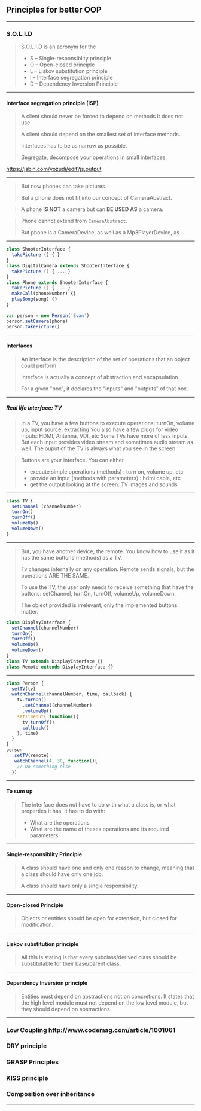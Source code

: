 
## Principles for better OOP

----

### S.O.L.I.D

> S.O.L.I.D is an acronym for the
> * S – Single-responsiblity principle
> * O – Open-closed principle
> * L – Liskov substitution principle
> * I – Interface segregation principle
> * D – Dependency Inversion Principle


----

#### Interface segregation principle (ISP)

> A client should never be forced to depend on methods it does not use.
>
> A client should depend on the smallest set of interface methods.
>
> Interfaces has to be as narrow as possible.
>
> Segregate, decompose your operations in small interfaces.

https://jsbin.com/yozudi/edit?js,output


----

> But now phones can take pictures.
>
> But a phone does not fit into our concept of CameraAbstract.

> A phone **IS NOT** a camera but can **BE USED AS** a camera.

> Phone cannot extend from `CameraAbstract`.
>
> But phone is a CameraDevice, as well as a Mp3PlayerDevice, as

----

```js
class ShooterInterface {
  takePicture () { }
}
class DigitalCamera extends ShooterInterface {
  takePicture () { ... }
}
class Phone extends ShooterInterface {
  takePicture () { ... }
  makeCall(phoneNumber) {}
  playSong(song) {}
}

var person = new Person('Evan')
person.setCamera(phone)
person.takePicture()
```

----

#### Interfaces

> An interface is the description of the set of operations that an object could perform
>
> Interface is actually a concept of abstraction and encapsulation.
>
> For a given "box", it declares the "inputs" and "outputs" of that box.

----

##### Real life interface: TV

> In a TV, you have a few buttons to execute operations: turnOn, volume up, input source, extracting
> You also have a few plugs for video inputs: HDMI, Antenna, VDI, etc
> Some TVs have more of less inputs. But each input provides video stream and sometimes audio stream as well.
> The ouput of the TV is always what you see in the screen

> Buttons are your interface. You can either
> * execute simple operations (methods) : turn on, volume up, etc
> * provide an input (methods with parameters) : hdmi cable, etc
> * get the output looking at the screen: TV images and sounds

----

```js
class TV {
  setChannel (channelNumber)
  turnOn()
  turnOff()
  volumeUp()
  volumeDown()
}
```

----

> But, you have another device, the remote. You know how to use it as it has the same buttons (methods)
as a TV.
>
> Tv changes internally on any operation. Remote sends signals, but the operations ARE THE SAME.
>
> To use the TV, the user only needs to receive something that have the buttons: setChannel, turnOn, turnOff, volumeUp, volumeDown.
>
> The object provided is irrelevant, only the implemented buttons matter.

```js
class DisplayInterface {
  setChannel(channelNumber)
  turnOn()
  turnOff()
  volumeUp()
  volumeDown()
}
class TV extends DisplayInterface {}
class Remote extends DisplayInterface {}

```

----

```js
class Person {
  setTV(tv)
  watchChannel(channelNumber, time, callback) {
    tv.turnOn()
      .setChannel(channelNumber)
      .volumeUp()
    setTimeout( function(){
      tv.turnOff()
      callback()
    }, time)
  }
}
person
  .setTV(remote)
  .watchChannel(4, 30, function(){
    // Do something else
  })
```


----

#### To sum up

> The interface does not have to do with what a class is, or what properties it has,
> It has to do with:
> * What are the operations
> * What are the name of theses operations and its required parameters



----

#### Single-responsiblity Principle

> A class should have one and only one reason to change, meaning that a class should have only one job.
>
> A class should have only a single responsibility.



----

#### Open-closed Principle

> Objects or entities should be open for extension, but closed for modification.

----

#### Liskov substitution principle

> All this is stating is that every subclass/derived class should be substitutable for their base/parent class.

----

#### Dependency Inversion principle

> Entities must depend on abstractions not on concretions. It states that the high level module must not depend on the low level module, but they should depend on abstractions.



----

### Low Coupling http://www.codemag.com/article/1001061
### DRY principle
### GRASP Principles
### KISS principle
### Composition over inheritance








----
